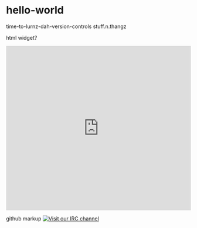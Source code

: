 # hello-world
time-to-lurnz-dah-version-controls
stuff.n.thangz

html widget?
<iframe src="https://kiwiirc.com/client/irc.kiwiirc.com/?nick=pdrow|?&theme=mini#pdrow" style="border:0; width:100%; height:450px;"></iframe>

github markup
[![Visit our IRC channel](https://kiwiirc.com/buttons/irc.kiwiirc.com/pdrow.png)](https://kiwiirc.com/client/irc.kiwiirc.com/?nick=pdrow|?&theme=mini#pdrow)
